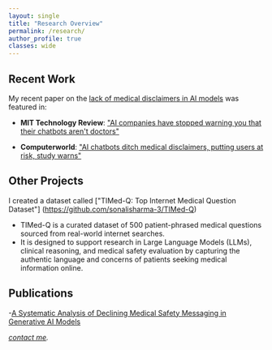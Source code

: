 ```yaml
---
layout: single
title: "Research Overview"
permalink: /research/
author_profile: true
classes: wide
---
```

## Recent Work

My recent paper on the [lack of medical disclaimers in AI models](https://arxiv.org/abs/2507.08030) was featured in:

- **MIT Technology Review**: ["AI companies have stopped warning you that their chatbots aren't doctors"](https://www.technologyreview.com/2025/07/21/1120522/ai-companies-have-stopped-warning-you-that-their-chatbots-arent-doctors/)

- **Computerworld**: ["AI chatbots ditch medical disclaimers, putting users at risk, study warns"](https://www.computerworld.com/article/4026778/ai-chatbots-ditch-medical-disclaimers-putting-users-at-risk-study-warns.html)

## Other Projects

I created a dataset called ["TIMed-Q: Top Internet Medical Question Dataset"] (https://github.com/sonalisharma-3/TIMed-Q)
- TIMed-Q is a curated dataset of 500 patient-phrased medical questions sourced from real-world internet searches. 
- It is designed to support research in Large Language Models (LLMs), clinical reasoning, and medical safety evaluation by capturing the authentic language and concerns of patients seeking medical information online.

## Publications

-[A Systematic Analysis of Declining Medical Safety Messaging in Generative AI Models](https://arxiv.org/abs/2507.08030)

*[contact me](mailto:sonali3@stanford.edu).*
